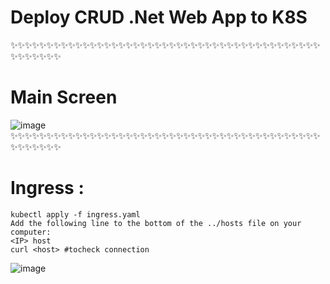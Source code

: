# Deploy CRUD .Net Web App to K8S
✨✨✨✨✨✨✨✨✨✨✨✨✨✨✨✨✨✨✨✨✨✨✨✨✨✨✨✨✨✨✨✨✨✨✨✨✨✨✨✨✨✨✨✨✨✨✨✨✨✨
# Main Screen
![image](https://user-images.githubusercontent.com/57975706/223889441-0dc6a5ee-1d87-4d2c-8e44-1fa248876401.png)
✨✨✨✨✨✨✨✨✨✨✨✨✨✨✨✨✨✨✨✨✨✨✨✨✨✨✨✨✨✨✨✨✨✨✨✨✨✨✨✨✨✨✨✨✨✨✨✨✨✨
# Ingress :
```
kubectl apply -f ingress.yaml
Add the following line to the bottom of the ../hosts file on your computer:
<IP> host
curl <host> #tocheck connection
```
![image](https://user-images.githubusercontent.com/57975706/223892646-05ef089a-0e36-4349-99e4-7426eecaade2.png)


